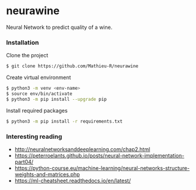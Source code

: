 # neurawine

Neural Network to predict quality of a wine.

### Installation

Clone the project

```bash
$ git clone https://github.com/Mathieu-R/neurawine
```

Create virtual environment

```bash
$ python3 -m venv <env-name>
$ source env/bin/activate
$ python3 -m pip install --upgrade pip
```

Install required packages

```bash
$ python3 -m pip install -r requirements.txt
```

### Interesting reading

- http://neuralnetworksanddeeplearning.com/chap2.html
- https://peterroelants.github.io/posts/neural-network-implementation-part04/
- https://python-course.eu/machine-learning/neural-networks-structure-weights-and-matrices.php
- https://ml-cheatsheet.readthedocs.io/en/latest/
